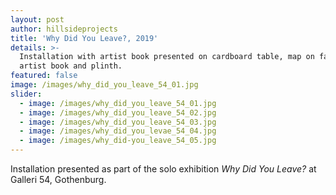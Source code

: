 ```yaml
---
layout: post
author: hillsideprojects
title: 'Why Did You Leave?, 2019'
details: >-
  Installation with artist book presented on cardboard table, map on fabric,
  artist book and plinth.
featured: false
image: /images/why_did_you_leave_54_01.jpg
slider:
  - image: /images/why_did_you_leave_54_01.jpg
  - image: /images/why_did_you_leave_54_02.jpg
  - image: /images/why_did_you_leave_54_03.jpg
  - image: /images/why_did_you_levae_54_04.jpg
  - image: /images/why_did-you_leave_54_05.jpg
---
```

Installation presented as part of the solo exhibition _Why Did You Leave?_ at Galleri 54, Gothenburg.
